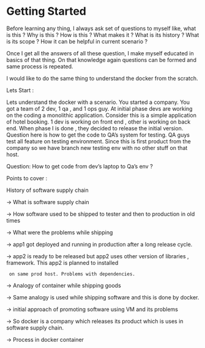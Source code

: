 # Getting Started

Before learning any thing, I always ask set of questions to myself like, what is this ? Why is this ? How is this ? What makes it ? What is its history ? What is its scope ? How it can be helpful in current scenario ? 

Once I get all the answers of all these question, I make myself educated in basics of that thing. On that knowledge again questions can be formed and same process is repeated. 

I would like to do the same thing to understand the docker from the scratch. 

Lets Start :

Lets understand the docker with a scenario. You started a company. You got a team of 2 dev, 1 qa , and 1 ops guy. At initial phase devs are working on the coding a monolithic application. Consider this is a simple application of hotel booking. 1 dev is working on front end , other is working on back end. When phase I is done , they decided to release the initial version. Question here is how to get the code to QA’s system for testing. QA guys test all feature on testing environment. Since this is first product from the company so we have branch new testing env with no other stuff on that host.

Question: How to get code from dev’s laptop to Qa’s env ? 

Points to cover :

History of software supply chain 

 -&gt; What is software supply chain 

 -&gt; How software used to be shipped to tester and then to production in old times 

 -&gt; What were the problems while shipping 

 -&gt; app1 got deployed and running in production after a long release cycle. 

 -&gt; app2 is ready to be released but app2 uses other version of libraries , framework. This app2 is planned to installed 

     on same prod host. Problems with dependencies. 

 -&gt; Analogy of container while shipping goods 

 -&gt; Same analogy is used while shipping software and this is done by docker. 

 -&gt; initial approach of promoting software using VM and its problems

 -&gt; So docker is a company which releases its product which is uses in software supply chain. 

 -&gt; Process in docker container 

